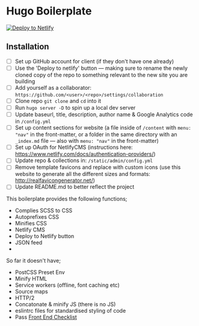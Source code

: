# Hugo Boilerplate

[![Deploy to Netlify](https://www.netlify.com/img/deploy/button.svg)](https://app.netlify.com/start/deploy?repository=https://github.com/lukebennett88/hugo-boilerplate)

## Installation

- [ ] Set up GitHub account for client (if they don't have one already)
- [ ] Use the 'Deploy to netlify' button — making sure to rename the newly cloned copy of the repo to something relevant to the new site you are building
- [ ] Add yourself as a collaborator: `https://github.com/<user>/<repo>/settings/collaboration`
- [ ] Clone repo `git clone` and `cd` into it
- [ ] Run `hugo server -D` to spin up a local dev server
- [ ] Update baseurl, title, description, author name & Google Analytics code in `/config.yml`
- [ ] Set up content sections for website (a file inside of `/content` with `menu: "nav"` in the front-matter, or a folder in the same directory with an `_index.md` file — also with `menu: "nav"` in the front-matter)
- [ ] Set up OAuth for NetlifyCMS (instructions here: <https://www.netlify.com/docs/authentication-providers/>)
- [ ] Update repo & collections in: `/static/admin/config.yml`
- [ ] Remove template favicons and replace with custom icons (use this website to generate all the different sizes and formats: <http://realfavicongenerator.net/>)
- [ ] Update README.md to better reflect the project

<!-- # $PROJECT

This is the website for $SITE

It is hosted on Netlify

Made by [Luke Bennett](https://github.com/lukebennett88) -->

This boilerplate provides the following functions;

- Complies SCSS to CSS
- Autoprefixes CSS
- Minifies CSS
- Netlify CMS
- Deploy to Netlify button
- JSON feed
-

So far it doesn't have;

- PostCSS Preset Env
- Minify HTML
- Service workers (offline, font caching etc)
- Source maps
- HTTP/2
- Concatonate & minify JS (there is no JS)
- eslintrc files for standardised styling of code
- Pass [Front End Checklist](https://frontendchecklist.io)
